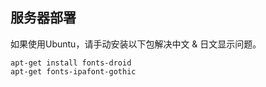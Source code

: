## 服务器部署

如果使用Ubuntu，请手动安装以下包解决中文 & 日文显示问题。

```
apt-get install fonts-droid
apt-get fonts-ipafont-gothic
```